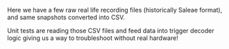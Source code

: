 Here we have a few raw real life recording files (historically Saleae format), and same snapshots converted into CSV.

Unit tests are reading those CSV files and feed data into trigger decoder logic giving us a way to troubleshoot without real hardware!
